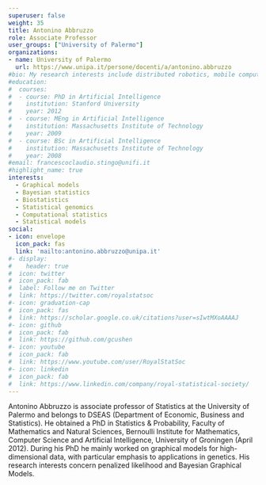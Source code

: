 ```yaml
---
superuser: false
weight: 35
title: Antonino Abbruzzo
role: Associate Professor
user_groups: ["University of Palermo"]
organizations:
- name: University of Palermo
  url: https://www.unipa.it/persone/docenti/a/antonino.abbruzzo
#bio: My research interests include distributed robotics, mobile computing and programmable matter.
#education:
#  courses:
#  - course: PhD in Artificial Intelligence
#    institution: Stanford University
#    year: 2012
#  - course: MEng in Artificial Intelligence
#    institution: Massachusetts Institute of Technology
#    year: 2009
#  - course: BSc in Artificial Intelligence
#    institution: Massachusetts Institute of Technology
#    year: 2008
#email: francescoclaudio.stingo@unifi.it
#highlight_name: true
interests:
  - Graphical models
  - Bayesian statistics
  - Biostatistics
  - Statistical genomics
  - Computational statistics
  - Statistical models
social:
- icon: envelope
  icon_pack: fas
  link: 'mailto:antonino.abbruzzo@unipa.it'
#- display:
#    header: true
#  icon: twitter
#  icon_pack: fab
#  label: Follow me on Twitter
#  link: https://twitter.com/royalstatsoc
#- icon: graduation-cap
#  icon_pack: fas
#  link: https://scholar.google.co.uk/citations?user=sIwtMXoAAAAJ
#- icon: github
#  icon_pack: fab
#  link: https://github.com/gcushen
#- icon: youtube
#  icon_pack: fab
#  link: https://www.youtube.com/user/RoyalStatSoc
#- icon: linkedin
#  icon_pack: fab
#  link: https://www.linkedin.com/company/royal-statistical-society/
---
```


Antonino Abbruzzo is associate professor of Statistics at the University of Palermo and belongs to DSEAS (Department of Economic, Business and Statistics). He obtained a PhD in Statistics & Probability, Faculty of Mathematics and Natural Sciences, Bernoulli Institute for Mathematics, Computer Science and Artificial Intelligence, University of Groningen (April 2012). During his PhD he mainly worked on graphical models for high-dimensional data, with particular emphasis to applications in genetics. His research interests concern penalized likelihood and Bayesian Graphical Models.


